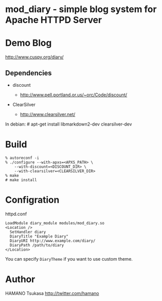 mod_diary - simple blog system for Apache HTTPD Server
======================================================

# Demo Blog

http://www.cuspy.org/diary/

## Dependencies

 * discount
     - http://www.pell.portland.or.us/~orc/Code/discount/

 * ClearSilver
     - http://www.clearsilver.net/

In debian:
    # apt-get install libmarkdown2-dev clearsilver-dev

# Build

    % autoreconf -i
    % ./configure --with-apxs=<APXS_PATH> \
        --with-discount=<DISCOUNT_DIR> \
        --with-clearsilver=<CLEARSILVER_DIR>
    % make
    # make install

# Configration

httpd.conf

    LoadModule diary_module modules/mod_diary.so
    <Location />
      SetHandler diary
      DiaryTitle "Example Diary"
      DiaryURI http://www.example.com/diary/
      DiaryPath /path/to/diary
    </Location>

You can specify `DiaryTheme` if you want to use custom theme.

# Author

HAMANO Tsukasa <http://twitter.com/hamano>

